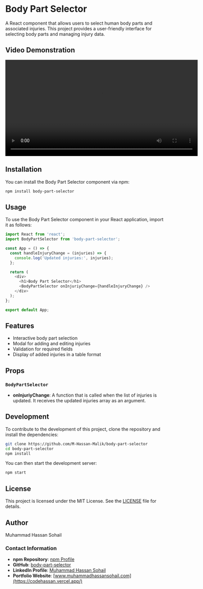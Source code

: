 # Body Part Selector

A React component that allows users to select human body parts and associated injuries. This project provides a user-friendly interface for selecting body parts and managing injury data.

## Video Demonstration

<video width="600" controls>
  <source src="https://github.com/M-Hassan-Malik/portfolio-data/raw/refs/heads/main/npm-data/body-part-selector.mp4" type="video/mp4">
  Your browser does not support the video tag.
</video>

## Installation

You can install the Body Part Selector component via npm:

```bash
npm install body-part-selector
```

## Usage

To use the Body Part Selector component in your React application, import it as follows:

```javascript
import React from 'react';
import BodyPartSelector from 'body-part-selector';

const App = () => {
  const handleInjuryChange = (injuries) => {
    console.log('Updated injuries:', injuries);
  };

  return (
    <div>
      <h1>Body Part Selector</h1>
      <BodyPartSelector onInjuriyChange={handleInjuryChange} />
    </div>
  );
};

export default App;
```

## Features

- Interactive body part selection
- Modal for adding and editing injuries
- Validation for required fields
- Display of added injuries in a table format

## Props

### `BodyPartSelector`

- **onInjuriyChange**: A function that is called when the list of injuries is updated. It receives the updated injuries array as an argument.

## Development

To contribute to the development of this project, clone the repository and install the dependencies:

```bash
git clone https://github.com/M-Hassan-Malik/body-part-selector
cd body-part-selector
npm install
```

You can then start the development server:

```bash
npm start
```

## License

This project is licensed under the MIT License. See the [LICENSE](LICENSE) file for details.

## Author

Muhammad Hassan Sohail

### Contact Information

- **npm Repository**: [npm Profile](https://www.npmjs.com/~hassan-sohail)
- **GitHub**: [body-part-selector](https://github.com/M-Hassan-Malik)
- **LinkedIn Profile**: [Muhammad Hassan Sohail](https://www.linkedin.com/in/muhammad-hassan-sohail/)
- **Portfolio Website**: [www.muhammadhassansohail.com](https://codehassan.vercel.app/)